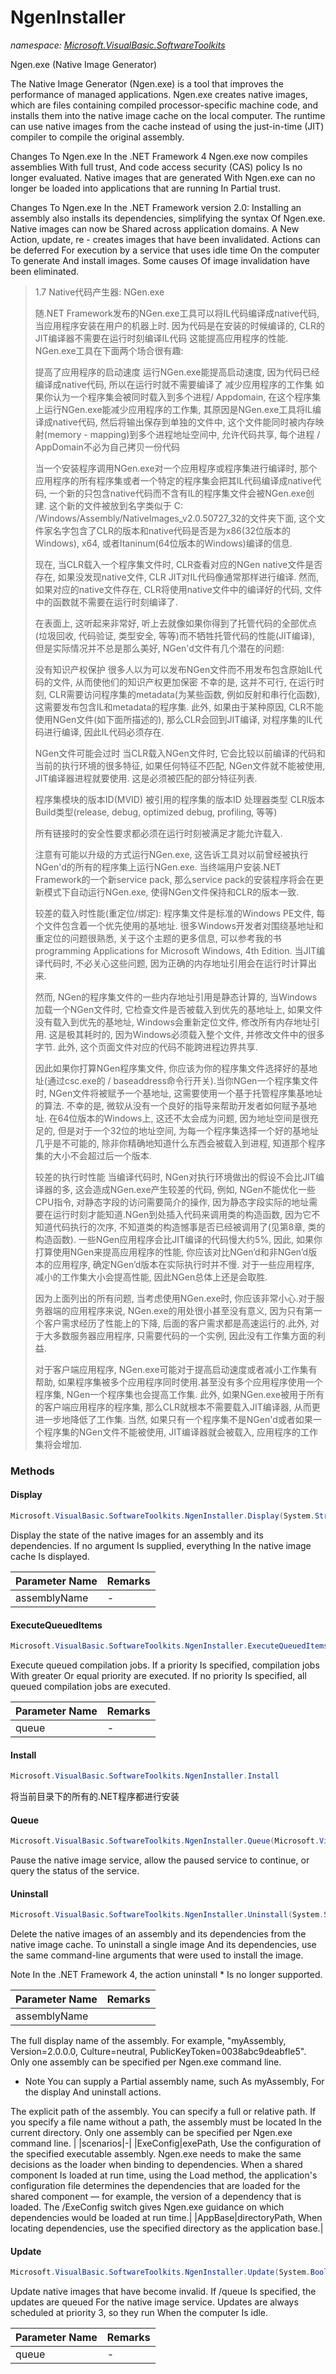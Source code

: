 ﻿# NgenInstaller
_namespace: [Microsoft.VisualBasic.SoftwareToolkits](./index.md)_

Ngen.exe (Native Image Generator)
 
 The Native Image Generator (Ngen.exe) is a tool that improves the performance of managed applications. 
 Ngen.exe creates native images, which are files containing compiled processor-specific machine code, 
 and installs them into the native image cache on the local computer. The runtime can use native images 
 from the cache instead of using the just-in-time (JIT) compiler to compile the original assembly.
 
 Changes To Ngen.exe In the .NET Framework 4
 Ngen.exe now compiles assemblies With full trust, And code access security (CAS) policy Is no longer evaluated.
 Native images that are generated With Ngen.exe can no longer be loaded into applications that are running In Partial trust.
 
 Changes To Ngen.exe In the .NET Framework version 2.0:
 Installing an assembly also installs its dependencies, simplifying the syntax Of Ngen.exe.
 Native images can now be Shared across application domains.
 A New Action, update, re - creates images that have been invalidated.
 Actions can be deferred For execution by a service that uses idle time On the computer To generate And install images.
 Some causes Of image invalidation have been eliminated.

> 
>  1.7 Native代码产生器: NGen.exe
>  
>  随.NET Framework发布的NGen.exe工具可以将IL代码编译成native代码, 当应用程序安装在用户的机器上时. 因为代码是在安装的时候编译的, CLR的JIT编译器不需要在运行时刻编译IL代码
>  这能提高应用程序的性能. NGen.exe工具在下面两个场合很有趣:
>  
>  提高了应用程序的启动速度 运行NGen.exe能提高启动速度, 因为代码已经编译成native代码, 所以在运行时就不需要编译了
>  减少应用程序的工作集 如果你认为一个程序集会被同时载入到多个进程/ Appdomain, 在这个程序集上运行NGen.exe能减少应用程序的工作集, 其原因是NGen.exe工具将IL编译成native代码,
>  然后将输出保存到单独的文件中, 这个文件能同时被内存映射(memory - mapping)到多个进程地址空间中, 允许代码共享, 每个进程 / AppDomain不必为自己拷贝一份代码
>  
>  当一个安装程序调用NGen.exe对一个应用程序或程序集进行编译时, 那个应用程序的所有程序集或者一个特定的程序集会把其IL代码编译成native代码, 一个新的只包含native代码而不含有IL的程序集文件会被NGen.exe创建.
>  这个新的文件被放到名字类似于 C: /Windows/Assembly/NativeImages_v2.0.50727_32的文件夹下面, 这个文件家名字包含了CLR的版本和native代码是否是为x86(32位版本的Windows), x64, 
>  或者Itaninum(64位版本的Windows)编译的信息.
>  
>  现在, 当CLR载入一个程序集文件时, CLR查看对应的NGen native文件是否存在, 如果没发现native文件, CLR JIT对IL代码像通常那样进行编译.
>  然而, 如果对应的native文件存在, CLR将使用native文件中的编译好的代码, 文件中的函数就不需要在运行时刻编译了.
>  
>  在表面上, 这听起来非常好, 听上去就像如果你得到了托管代码的全部优点(垃圾回收, 代码验证, 类型安全, 等等)而不牺牲托管代码的性能(JIT编译), 
>  但是实际情况并不总是那么美好, NGen'd文件有几个潜在的问题:
>  
>  没有知识产权保护 很多人以为可以发布NGen文件而不用发布包含原始IL代码的文件, 从而使他们的知识产权更加保密
>  不幸的是, 这并不可行, 在运行时刻, CLR需要访问程序集的metadata(为某些函数, 例如反射和串行化函数), 这需要发布包含IL和metadata的程序集.
>  此外, 如果由于某种原因, CLR不能使用NGen文件(如下面所描述的), 那么CLR会回到JIT编译, 对程序集的IL代码进行编译, 因此IL代码必须存在.
>  
>  NGen文件可能会过时 当CLR载入NGen文件时, 它会比较以前编译的代码和当前的执行环境的很多特征, 如果任何特征不匹配, NGen文件就不能被使用, JIT编译器进程就要使用. 这是必须被匹配的部分特征列表.
>  
>    程序集模块的版本ID(MVID)
>    被引用的程序集的版本ID
>    处理器类型
>    CLR版本
>    Build类型(release, debug, optimized debug, profiling, 等等)
>  
>  所有链接时的安全性要求都必须在运行时刻被满足才能允许载入.
>  
>  注意有可能以升级的方式运行NGen.exe, 这告诉工具对以前曾经被执行NGen'd的所有的程序集上运行NGen.exe. 当终端用户安装.NET Framework的一个新service pack, 
>  那么service pack的安装程序将会在更新模式下自动运行NGen.exe, 使得NGen文件保持和CLR的版本一致.
>  
>  较差的载入时性能(重定位/绑定): 程序集文件是标准的Windows PE文件, 每个文件包含着一个优先使用的基地址. 很多Windows开发者对围绕基地址和重定位的问题很熟悉, 
>  关于这个主题的更多信息, 可以参考我的书 programming Applications for Microsoft Windows, 4th Edition. 当JIT编译代码时, 不必关心这些问题, 因为正确的内存地址引用会在运行时计算出来.
>  
>  然而, NGen的程序集文件的一些内存地址引用是静态计算的, 当Windows加载一个NGen文件时, 它检查文件是否被载入到优先的基地址上, 如果文件没有载入到优先的基地址, 
>  Windows会重新定位文件, 修改所有内存地址引用. 这是极其耗时的, 因为Windows必须载入整个文件, 并修改文件中的很多字节. 此外, 这个页面文件对应的代码不能跨进程边界共享.
>  
>  因此如果你打算NGen程序集文件, 你应该为你的程序集文件选择好的基地址(通过csc.exe的 / baseaddress命令行开关).当你NGen一个程序集文件时, NGen文件将被赋予一个基地址, 
>  这需要使用一个基于托管程序集基地址的算法. 不幸的是, 微软从没有一个良好的指导来帮助开发者如何赋予基地址. 在64位版本的Windows上, 这还不太会成为问题, 因为地址空间是很充足的, 
>  但是对于一个32位的地址空间, 为每一个程序集选择一个好的基地址几乎是不可能的, 除非你精确地知道什么东西会被载入到进程, 知道那个程序集的大小不会超过后一个版本.
>  
>  较差的执行时性能 当编译代码时, NGen对执行环境做出的假设不会比JIT编译器的多, 这会造成NGen.exe产生较差的代码, 例如, NGen不能优化一些CPU指令, 对静态字段的访问需要简介的操作,
>  因为静态字段实际的地址需要在运行时刻才能知道.NGen到处插入代码来调用类的构造函数, 因为它不知道代码执行的次序, 不知道类的构造憾事是否已经被调用了(见第8章, 类的构造函数).
>  一些NGen应用程序会比JIT编译的代码慢大约5%, 因此, 如果你打算使用NGen来提高应用程序的性能, 你应该对比NGen’d和非NGen’d版本的应用程序, 确定NGen’d版本在实际执行时并不慢. 
>  对于一些应用程序, 减小的工作集大小会提高性能, 因此NGen总体上还是会取胜.
>  
>  因为上面列出的所有问题, 当考虑使用NGen.exe时, 你应该非常小心.对于服务器端的应用程序来说, NGen.exe的用处很小甚至没有意义, 因为只有第一个客户需求经历了性能上的下降, 
>  后面的客户需求都是高速运行的.此外, 对于大多数服务器应用程序, 只需要代码的一个实例, 因此没有工作集方面的利益.
>  
>  对于客户端应用程序, NGen.exe可能对于提高启动速度或者减小工作集有帮助, 如果程序集被多个应用程序同时使用.甚至没有多个应用程序使用一个程序集, NGen一个程序集也会提高工作集.
>  此外, 如果NGen.exe被用于所有的客户端应用程序的程序集, 那么CLR就根本不需要载入JIT编译器, 从而更进一步地降低了工作集.
>  当然, 如果只有一个程序集不是NGen'd或者如果一个程序集的NGen文件不能被使用, JIT编译器就会被载入, 应用程序的工作集将会增加.
>  


### Methods

#### Display
```csharp
Microsoft.VisualBasic.SoftwareToolkits.NgenInstaller.Display(System.String)
```
Display the state of the native images for an assembly and its dependencies.
 If no argument Is supplied, everything In the native image cache Is displayed.

|Parameter Name|Remarks|
|--------------|-------|
|assemblyName|-|


#### ExecuteQueuedItems
```csharp
Microsoft.VisualBasic.SoftwareToolkits.NgenInstaller.ExecuteQueuedItems(Microsoft.VisualBasic.SoftwareToolkits.NgenInstaller.PriorityLevels)
```
Execute queued compilation jobs.
 If a priority Is specified, compilation jobs With greater Or equal priority are executed. 
 If no priority Is specified, all queued compilation jobs are executed.

|Parameter Name|Remarks|
|--------------|-------|
|queue|-|


#### Install
```csharp
Microsoft.VisualBasic.SoftwareToolkits.NgenInstaller.Install
```
将当前目录下的所有的.NET程序都进行安装

#### Queue
```csharp
Microsoft.VisualBasic.SoftwareToolkits.NgenInstaller.Queue(Microsoft.VisualBasic.SoftwareToolkits.NgenInstaller.QueueActions)
```
Pause the native image service, allow the paused service to continue, or query the status of the service.

#### Uninstall
```csharp
Microsoft.VisualBasic.SoftwareToolkits.NgenInstaller.Uninstall(System.String,Microsoft.VisualBasic.SoftwareToolkits.NgenInstaller.Scenarios,System.String,System.Boolean)
```
Delete the native images of an assembly and its dependencies from the native image cache.
 To uninstall a single image And its dependencies, use the same command-line arguments that were used to install the image.
 
 Note In the .NET Framework 4, the action uninstall * Is no longer supported.

|Parameter Name|Remarks|
|--------------|-------|
|assemblyName|
 The full display name of the assembly. For example, "myAssembly, Version=2.0.0.0, Culture=neutral, PublicKeyToken=0038abc9deabfle5".
 Only one assembly can be specified per Ngen.exe command line.
 
 * Note You can supply a Partial assembly name, such As myAssembly, For the display And uninstall actions.
 
 The explicit path of the assembly. You can specify a full or relative path.
 If you specify a file name without a path, the assembly must be located In the current directory.
 Only one assembly can be specified per Ngen.exe command line.
 |
|scenarios|-|
|ExeConfig|exePath, Use the configuration of the specified executable assembly.
 Ngen.exe needs to make the same decisions as the loader when binding to dependencies. When a shared component Is loaded at run time, 
 using the Load method, the application's configuration file determines the dependencies that are loaded for the shared component — 
 for example, the version of a dependency that is loaded. The /ExeConfig switch gives Ngen.exe guidance on which dependencies would be loaded at run time.|
|AppBase|directoryPath, When locating dependencies, use the specified directory as the application base.|


#### Update
```csharp
Microsoft.VisualBasic.SoftwareToolkits.NgenInstaller.Update(System.Boolean)
```
Update native images that have become invalid.
 If /queue Is specified, the updates are queued For the native image service. Updates are always scheduled at priority 3, so they run When the computer Is idle.

|Parameter Name|Remarks|
|--------------|-------|
|queue|-|



